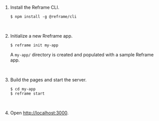 1. Install the Reframe CLI.
   <br/>
   ~~~shell
   $ npm install -g @reframe/cli
   ~~~

<br/>

2. Initialize a new Rreframe app.
   <br/>
   ~~~shell
   $ reframe init my-app
   ~~~
   A `my-app/` directory is created and populated with a sample Reframe app.

<br/>

3. Build the pages and start the server.
   <br/>
   ~~~shell
   $ cd my-app
   $ reframe start
   ~~~

<br/>

4. Open [http://localhost:3000](http://localhost:3000).
